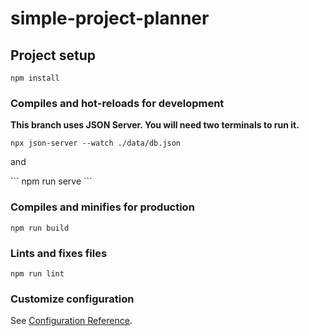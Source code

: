 # simple-project-planner

## Project setup
```
npm install
```

### Compiles and hot-reloads for development
<strong>This branch uses JSON Server. You will need two terminals to run it.</strong>
```
npx json-server --watch ./data/db.json
```
<p>and</p>
```
npm run serve
```

### Compiles and minifies for production
```
npm run build
```

### Lints and fixes files
```
npm run lint
```

### Customize configuration
See [Configuration Reference](https://cli.vuejs.org/config/).
